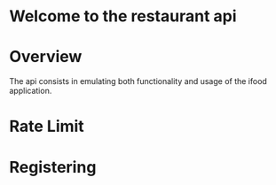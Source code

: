 # Welcome to the restaurant api

# Overview
The api consists in emulating both functionality and usage of the ifood application.  

# Rate Limit

# Registering
